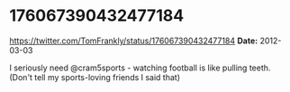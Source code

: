 # 176067390432477184
https://twitter.com/TomFrankly/status/176067390432477184
**Date:** 2012-03-03

I seriously need @cram5sports - watching football is like pulling teeth. (Don't tell my sports-loving friends I said that)

